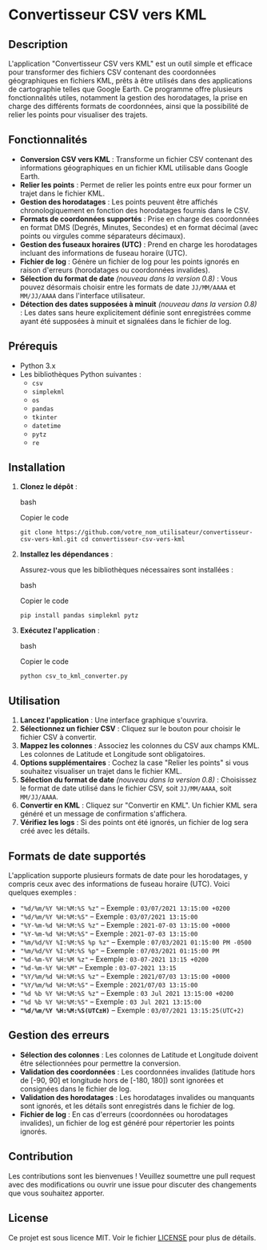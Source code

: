 # Convertisseur CSV vers KML

## Description

L'application "Convertisseur CSV vers KML" est un outil simple et efficace pour transformer des fichiers CSV contenant des coordonnées géographiques en fichiers KML, prêts à être utilisés dans des applications de cartographie telles que Google Earth. Ce programme offre plusieurs fonctionnalités utiles, notamment la gestion des horodatages, la prise en charge des différents formats de coordonnées, ainsi que la possibilité de relier les points pour visualiser des trajets.

## Fonctionnalités

-   **Conversion CSV vers KML** : Transforme un fichier CSV contenant des informations géographiques en un fichier KML utilisable dans Google Earth.
-   **Relier les points** : Permet de relier les points entre eux pour former un trajet dans le fichier KML.
-   **Gestion des horodatages** : Les points peuvent être affichés chronologiquement en fonction des horodatages fournis dans le CSV.
-   **Formats de coordonnées supportés** : Prise en charge des coordonnées en format DMS (Degrés, Minutes, Secondes) et en format décimal (avec points ou virgules comme séparateurs décimaux).
-   **Gestion des fuseaux horaires (UTC)** : Prend en charge les horodatages incluant des informations de fuseau horaire (UTC).
-   **Fichier de log** : Génère un fichier de log pour les points ignorés en raison d'erreurs (horodatages ou coordonnées invalides).
-   **Sélection du format de date** _(nouveau dans la version 0.8)_ : Vous pouvez désormais choisir entre les formats de date `JJ/MM/AAAA` et `MM/JJ/AAAA` dans l'interface utilisateur.
-   **Détection des dates supposées à minuit** _(nouveau dans la version 0.8)_ : Les dates sans heure explicitement définie sont enregistrées comme ayant été supposées à minuit et signalées dans le fichier de log.

## Prérequis

-   Python 3.x
-   Les bibliothèques Python suivantes :
    -   `csv`
    -   `simplekml`
    -   `os`
    -   `pandas`
    -   `tkinter`
    -   `datetime`
    -   `pytz`
    -   `re`

## Installation

1.  **Clonez le dépôt** :
    
    bash
    
    Copier le code
    
    `git clone https://github.com/votre_nom_utilisateur/convertisseur-csv-vers-kml.git
    cd convertisseur-csv-vers-kml` 
    
2.  **Installez les dépendances** :
    
    Assurez-vous que les bibliothèques nécessaires sont installées :
    
    bash
    
    Copier le code
    
    `pip install pandas simplekml pytz` 
    
3.  **Exécutez l'application** :
    
    bash
    
    Copier le code
    
    `python csv_to_kml_converter.py` 
    

## Utilisation

1.  **Lancez l'application** : Une interface graphique s'ouvrira.
2.  **Sélectionnez un fichier CSV** : Cliquez sur le bouton pour choisir le fichier CSV à convertir.
3.  **Mappez les colonnes** : Associez les colonnes du CSV aux champs KML. Les colonnes de Latitude et Longitude sont obligatoires.
4.  **Options supplémentaires** : Cochez la case "Relier les points" si vous souhaitez visualiser un trajet dans le fichier KML.
5.  **Sélection du format de date** _(nouveau dans la version 0.8)_ : Choisissez le format de date utilisé dans le fichier CSV, soit `JJ/MM/AAAA`, soit `MM/JJ/AAAA`.
6.  **Convertir en KML** : Cliquez sur "Convertir en KML". Un fichier KML sera généré et un message de confirmation s'affichera.
7.  **Vérifiez les logs** : Si des points ont été ignorés, un fichier de log sera créé avec les détails.

## Formats de date supportés

L'application supporte plusieurs formats de date pour les horodatages, y compris ceux avec des informations de fuseau horaire (UTC). Voici quelques exemples :

-   `"%d/%m/%Y %H:%M:%S %z"` – Exemple : `03/07/2021 13:15:00 +0200`
-   `"%d/%m/%Y %H:%M:%S"` – Exemple : `03/07/2021 13:15:00`
-   `"%Y-%m-%d %H:%M:%S %z"` – Exemple : `2021-07-03 13:15:00 +0000`
-   `"%Y-%m-%d %H:%M:%S"` – Exemple : `2021-07-03 13:15:00`
-   `"%m/%d/%Y %I:%M:%S %p %z"` – Exemple : `07/03/2021 01:15:00 PM -0500`
-   `"%m/%d/%Y %I:%M:%S %p"` – Exemple : `07/03/2021 01:15:00 PM`
-   `"%d-%m-%Y %H:%M %z"` – Exemple : `03-07-2021 13:15 +0200`
-   `"%d-%m-%Y %H:%M"` – Exemple : `03-07-2021 13:15`
-   `"%Y/%m/%d %H:%M:%S %z"` – Exemple : `2021/07/03 13:15:00 +0000`
-   `"%Y/%m/%d %H:%M:%S"` – Exemple : `2021/07/03 13:15:00`
-   `"%d %b %Y %H:%M:%S %z"` – Exemple : `03 Jul 2021 13:15:00 +0200`
-   `"%d %b %Y %H:%M:%S"` – Exemple : `03 Jul 2021 13:15:00`
-   **`"%d/%m/%Y %H:%M:%S(UTC±H)`** – Exemple : `03/07/2021 13:15:25(UTC+2)`

## Gestion des erreurs

-   **Sélection des colonnes** : Les colonnes de Latitude et Longitude doivent être sélectionnées pour permettre la conversion.
-   **Validation des coordonnées** : Les coordonnées invalides (latitude hors de [-90, 90] et longitude hors de [-180, 180]) sont ignorées et consignées dans le fichier de log.
-   **Validation des horodatages** : Les horodatages invalides ou manquants sont ignorés, et les détails sont enregistrés dans le fichier de log.
-   **Fichier de log** : En cas d'erreurs (coordonnées ou horodatages invalides), un fichier de log est généré pour répertorier les points ignorés.

## Contribution

Les contributions sont les bienvenues ! Veuillez soumettre une pull request avec des modifications ou ouvrir une issue pour discuter des changements que vous souhaitez apporter.

## License

Ce projet est sous licence MIT. Voir le fichier [LICENSE](LICENSE) pour plus de détails.
